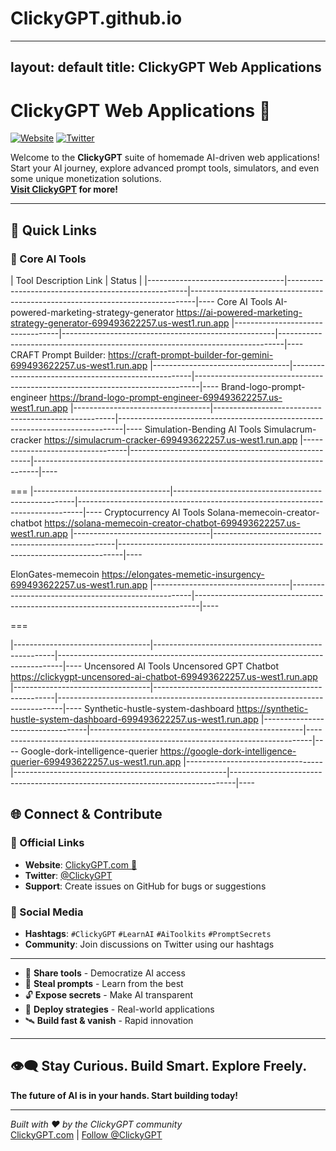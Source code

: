 # ClickyGPT.github.io
---
layout: default
title: ClickyGPT Web Applications
---

# ClickyGPT Web Applications 🧠

[![Website](https://img.shields.io/badge/Website-ClickyGPT.com-blue.svg)](https://clickygpt.github.io)
[![Twitter](https://img.shields.io/badge/Twitter-@ClickyGPT-1DA1F2.svg)](https://twitter.com/ClickyGPT)

Welcome to the **ClickyGPT** suite of homemade AI-driven web applications!  
Start your AI journey, explore advanced prompt tools, simulators, and even some unique monetization solutions.  
**[Visit ClickyGPT](https://clickygpt.github.io) for more!**

---

## 🚀 Quick Links

### 🎯 Core AI Tools

| Tool                             Description                                         Link                                                                          | Status |
|----------------------------------|-----------------------------------------------------|-------------------------------------------------------------------------------|----
Core AI Tools
AI-powered-marketing-strategy-generator
https://ai-powered-marketing-strategy-generator-699493622257.us-west1.run.app
|----------------------------------|-----------------------------------------------------|-------------------------------------------------------------------------------|----
CRAFT Prompt Builder:
https://craft-prompt-builder-for-gemini-699493622257.us-west1.run.app
|----------------------------------|-----------------------------------------------------|-------------------------------------------------------------------------------|----
Brand-logo-prompt-engineer
https://brand-logo-prompt-engineer-699493622257.us-west1.run.app
|----------------------------------|-----------------------------------------------------|-------------------------------------------------------------------------------|----
Simulation-Bending AI Tools
Simulacrum-cracker
https://simulacrum-cracker-699493622257.us-west1.run.app
|----------------------------------|-----------------------------------------------------|-------------------------------------------------------------------------------|----

===
|----------------------------------|-----------------------------------------------------|-------------------------------------------------------------------------------|----
Cryptocurrency AI Tools
Solana-memecoin-creator-chatbot
https://solana-memecoin-creator-chatbot-699493622257.us-west1.run.app
|----------------------------------|-----------------------------------------------------|-------------------------------------------------------------------------------|----

ElonGates-memecoin
https://elongates-memetic-insurgency-699493622257.us-west1.run.app
|----------------------------------|-----------------------------------------------------|-------------------------------------------------------------------------------|----

===

|----------------------------------|-----------------------------------------------------|-------------------------------------------------------------------------------|----
Uncensored AI Tools
Uncensored GPT Chatbot
https://clickygpt-uncensored-ai-chatbot-699493622257.us-west1.run.app
|----------------------------------|-----------------------------------------------------|-------------------------------------------------------------------------------|----
Synthetic-hustle-system-dashboard
https://synthetic-hustle-system-dashboard-699493622257.us-west1.run.app
|----------------------------------|-----------------------------------------------------|-------------------------------------------------------------------------------|----
Google-dork-intelligence-querier
https://google-dork-intelligence-querier-699493622257.us-west1.run.app
|----------------------------------|-----------------------------------------------------|-------------------------------------------------------------------------------|----

## 🌐 Connect & Contribute

### 🔗 Official Links
- **Website**: [ClickyGPT.com 🧠](https://clickygpt.github.io)
- **Twitter**: [@ClickyGPT](https://twitter.com/ClickyGPT)
- **Support**: Create issues on GitHub for bugs or suggestions

### 📱 Social Media
- **Hashtags**: `#ClickyGPT` `#LearnAI` `#AiToolkits` `#PromptSecrets`
- **Community**: Join discussions on Twitter using our hashtags

---

- 🧠 **Share tools** - Democratize AI access
- 🧪 **Steal prompts** - Learn from the best
- 🔓 **Expose secrets** - Make AI transparent
- 🎯 **Deploy strategies** - Real-world applications
- 🛰️ **Build fast & vanish** - Rapid innovation

---

## 👁️‍🗨️ Stay Curious. Build Smart. Explore Freely.

**The future of AI is in your hands. Start building today!**

---

<p>
  <i>Built with ❤️ by the ClickyGPT community</i><br>
  <a href="https://clickygpt.com">ClickyGPT.com</a> |
  <a href="https://twitter.com/ClickyGPT">Follow @ClickyGPT</a>
</p>

